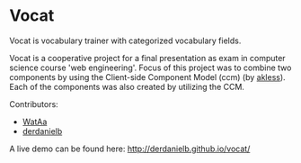 # Vocat

Vocat is vocabulary trainer with categorized vocabulary fields. 

Vocat is a cooperative project for a final presentation as exam in computer science course 'web engineering'.
Focus of this project was to combine two components by using the Client-side Component Model (ccm) (by [akless](https://github.com/akless)). Each of the components was also created by utilizing the CCM.

Contributors: 
- [WatAa](https://github.com/WatAa)
- [derdanielb](https://github.com/derdanielb)

A live demo can be found here:
http://derdanielb.github.io/vocat/
